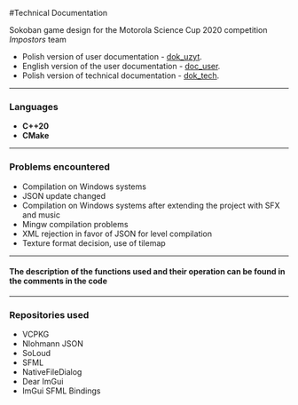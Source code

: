 #Technical Documentation

Sokoban game design for the Motorola Science Cup 2020 competition
*Impostors* team

- Polish version of user documentation - [dok_uzyt](./dok_uzyt.md).
- English version of the user documentation - [doc_user](./doc_user.md).
- Polish version of technical documentation - [dok_tech](./dok_tech.md).

***
### Languages ​
- **C++20**
- **CMake**


***

### Problems encountered

- Compilation on Windows systems
- JSON update changed
- Compilation on Windows systems after extending the project with SFX and music
- Mingw compilation problems
- XML ​​rejection in favor of JSON for level compilation
- Texture format decision, use of tilemap

***

#### The description of the functions used and their operation can be found in the comments in the code

***

### Repositories used

- VCPKG
- Nlohmann JSON
- SoLoud
- SFML
- NativeFileDialog
- Dear ImGui
- ImGui SFML Bindings